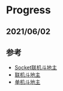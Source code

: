 # Progress

## 2021/06/02


## 参考
- [Socket联机斗地主](https://github.com/chenruijia120/Socket-Doudizhu)
- [联机斗地主](https://github.com/340StarObserver/doudizhu)
- [单机斗地主](https://github.com/windywater/LandlordCardGame)
